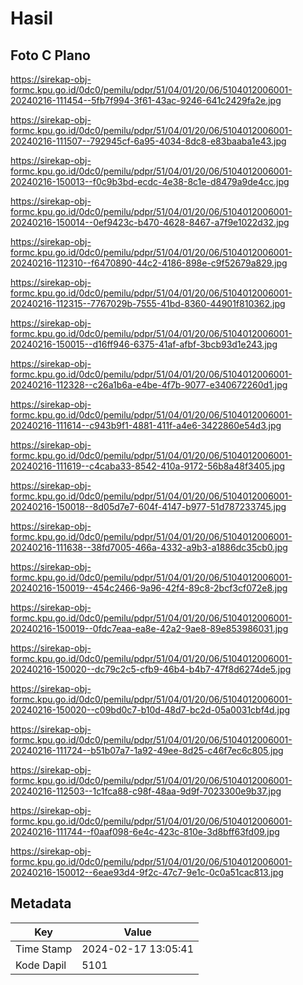 # Hasil

## Foto C Plano

https://sirekap-obj-formc.kpu.go.id/0dc0/pemilu/pdpr/51/04/01/20/06/5104012006001-20240216-111454--5fb7f994-3f61-43ac-9246-641c2429fa2e.jpg

https://sirekap-obj-formc.kpu.go.id/0dc0/pemilu/pdpr/51/04/01/20/06/5104012006001-20240216-111507--792945cf-6a95-4034-8dc8-e83baaba1e43.jpg

https://sirekap-obj-formc.kpu.go.id/0dc0/pemilu/pdpr/51/04/01/20/06/5104012006001-20240216-150013--f0c9b3bd-ecdc-4e38-8c1e-d8479a9de4cc.jpg

https://sirekap-obj-formc.kpu.go.id/0dc0/pemilu/pdpr/51/04/01/20/06/5104012006001-20240216-150014--0ef9423c-b470-4628-8467-a7f9e1022d32.jpg

https://sirekap-obj-formc.kpu.go.id/0dc0/pemilu/pdpr/51/04/01/20/06/5104012006001-20240216-112310--f6470890-44c2-4186-898e-c9f52679a829.jpg

https://sirekap-obj-formc.kpu.go.id/0dc0/pemilu/pdpr/51/04/01/20/06/5104012006001-20240216-112315--7767029b-7555-41bd-8360-44901f810362.jpg

https://sirekap-obj-formc.kpu.go.id/0dc0/pemilu/pdpr/51/04/01/20/06/5104012006001-20240216-150015--d16ff946-6375-41af-afbf-3bcb93d1e243.jpg

https://sirekap-obj-formc.kpu.go.id/0dc0/pemilu/pdpr/51/04/01/20/06/5104012006001-20240216-112328--c26a1b6a-e4be-4f7b-9077-e340672260d1.jpg

https://sirekap-obj-formc.kpu.go.id/0dc0/pemilu/pdpr/51/04/01/20/06/5104012006001-20240216-111614--c943b9f1-4881-411f-a4e6-3422860e54d3.jpg

https://sirekap-obj-formc.kpu.go.id/0dc0/pemilu/pdpr/51/04/01/20/06/5104012006001-20240216-111619--c4caba33-8542-410a-9172-56b8a48f3405.jpg

https://sirekap-obj-formc.kpu.go.id/0dc0/pemilu/pdpr/51/04/01/20/06/5104012006001-20240216-150018--8d05d7e7-604f-4147-b977-51d787233745.jpg

https://sirekap-obj-formc.kpu.go.id/0dc0/pemilu/pdpr/51/04/01/20/06/5104012006001-20240216-111638--38fd7005-466a-4332-a9b3-a1886dc35cb0.jpg

https://sirekap-obj-formc.kpu.go.id/0dc0/pemilu/pdpr/51/04/01/20/06/5104012006001-20240216-150019--454c2466-9a96-42f4-89c8-2bcf3cf072e8.jpg

https://sirekap-obj-formc.kpu.go.id/0dc0/pemilu/pdpr/51/04/01/20/06/5104012006001-20240216-150019--0fdc7eaa-ea8e-42a2-9ae8-89e853986031.jpg

https://sirekap-obj-formc.kpu.go.id/0dc0/pemilu/pdpr/51/04/01/20/06/5104012006001-20240216-150020--dc79c2c5-cfb9-46b4-b4b7-47f8d6274de5.jpg

https://sirekap-obj-formc.kpu.go.id/0dc0/pemilu/pdpr/51/04/01/20/06/5104012006001-20240216-150020--c09bd0c7-b10d-48d7-bc2d-05a0031cbf4d.jpg

https://sirekap-obj-formc.kpu.go.id/0dc0/pemilu/pdpr/51/04/01/20/06/5104012006001-20240216-111724--b51b07a7-1a92-49ee-8d25-c46f7ec6c805.jpg

https://sirekap-obj-formc.kpu.go.id/0dc0/pemilu/pdpr/51/04/01/20/06/5104012006001-20240216-112503--1c1fca88-c98f-48aa-9d9f-7023300e9b37.jpg

https://sirekap-obj-formc.kpu.go.id/0dc0/pemilu/pdpr/51/04/01/20/06/5104012006001-20240216-111744--f0aaf098-6e4c-423c-810e-3d8bff63fd09.jpg

https://sirekap-obj-formc.kpu.go.id/0dc0/pemilu/pdpr/51/04/01/20/06/5104012006001-20240216-150012--6eae93d4-9f2c-47c7-9e1c-0c0a51cac813.jpg


## Metadata

| Key        | Value               |
| ---------- | ------------------- |
| Time Stamp | 2024-02-17 13:05:41 |
| Kode Dapil | 5101                |



